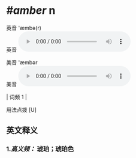 # ***\#amber*** n
英音 'æmbə(r)  
英音
<audio src="./media/amber-b.aac" controls="controls"></audio>

美音 'æmbər  
美音
<audio src="./media/amber.aac" controls="controls"></audio>



| 词频 1 |  

用法点拨  [U]

英文释义
---
### 1.*高义频：* **琥珀；琥珀色**  



